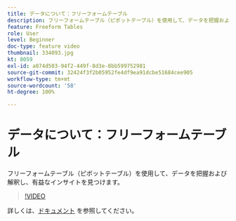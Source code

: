 ```yaml
---
title: データについて：フリーフォームテーブル
description: フリーフォームテーブル（ピボットテーブル）を使用して、データを把握および解釈し、有益なインサイトを見つけます。
feature: Freeform Tables
role: User
level: Beginner
doc-type: feature video
thumbnail: 334093.jpg
kt: 8059
exl-id: a074d503-94f2-449f-8d3e-8bb599752981
source-git-commit: 32424f3f2b05952fe4df9ea91dcbe51684cee905
workflow-type: tm+mt
source-wordcount: '58'
ht-degree: 100%

---
```


# データについて：フリーフォームテーブル

フリーフォームテーブル（ピボットテーブル）を使用して、データを把握および解釈し、有益なインサイトを見つけます。

>[!VIDEO](https://video.tv.adobe.com/v/334093/?quality=12&learn=on)

詳しくは、[ドキュメント](https://experienceleague.adobe.com/docs/analytics/analyze/analysis-workspace/visualizations/freeform-table/freeform-table.html?lang=ja) を参照してください。

